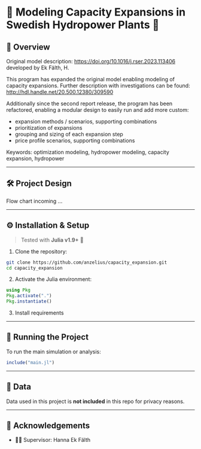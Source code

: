 # 🌊 Modeling Capacity Expansions in Swedish Hydropower Plants 🌊

## 🚀 Overview

Original model description: https://doi.org/10.1016/j.rser.2023.113406 developed by Ek Fälth, H.

This program has expanded the original model enabling modeling of capacity expansions. Further description with investigations can be found: http://hdl.handle.net/20.500.12380/309590 

Additionally since the second report release, the program has been refactored, enabling a modular design to easily run and add more custom:
- expansion methods / scenarios, supporting combinations
- prioritization of expansions
- grouping and sizing of each expansion step
- price profile scenarios, supporting combinations

Keywords: optimization modeling, hydropower modeling, capacity expansion, hydropower

---

## 🛠️ Project Design

Flow chart incoming ... 

---

## ⚙️ Installation & Setup

> Tested with **Julia v1.9+** 🐍

1. Clone the repository:

```bash
git clone https://github.com/anzelius/capacity_expansion.git
cd capacity_expansion
```

2. Activate the Julia environment:

```julia
using Pkg
Pkg.activate(".")
Pkg.instantiate()
```

3. Install requirements

---

## 🧪 Running the Project

To run the main simulation or analysis:

```julia
include("main.jl")
```

---

## 📂 Data

Data used in this project is **not included** in this repo for privacy reasons.

---

## 🤝 Acknowledgements

- 🧑‍🏫 Supervisor: Hanna Ek Fälth

